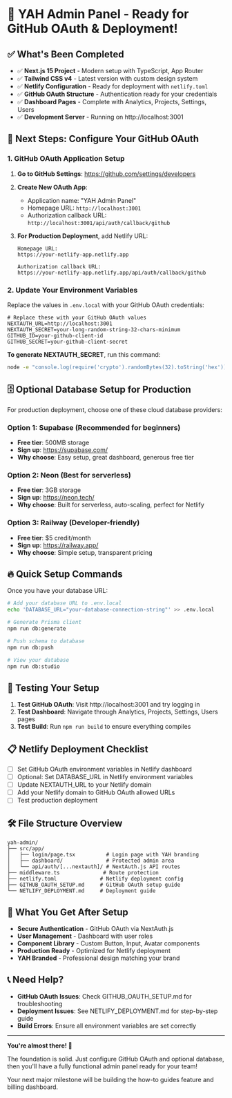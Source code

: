 # 🚀 YAH Admin Panel - Ready for GitHub OAuth & Deployment!

## ✅ What's Been Completed

- ✅ **Next.js 15 Project** - Modern setup with TypeScript, App Router
- ✅ **Tailwind CSS v4** - Latest version with custom design system
- ✅ **Netlify Configuration** - Ready for deployment with `netlify.toml`
- ✅ **GitHub OAuth Structure** - Authentication ready for your credentials
- ✅ **Dashboard Pages** - Complete with Analytics, Projects, Settings, Users
- ✅ **Development Server** - Running on http://localhost:3001

## 🔧 Next Steps: Configure Your GitHub OAuth

### 1. GitHub OAuth Application Setup

1. **Go to GitHub Settings**: https://github.com/settings/developers
2. **Create New OAuth App**:
   - Application name: "YAH Admin Panel"  
   - Homepage URL: `http://localhost:3001`
   - Authorization callback URL: `http://localhost:3001/api/auth/callback/github`

3. **For Production Deployment**, add Netlify URL:
   ```
   Homepage URL:
   https://your-netlify-app.netlify.app

   Authorization callback URL:
   https://your-netlify-app.netlify.app/api/auth/callback/github
   ```

### 2. Update Your Environment Variables

Replace the values in `.env.local` with your GitHub OAuth credentials:

```env
# Replace these with your GitHub OAuth values
NEXTAUTH_URL=http://localhost:3001
NEXTAUTH_SECRET=your-long-random-string-32-chars-minimum
GITHUB_ID=your-github-client-id
GITHUB_SECRET=your-github-client-secret
```

**To generate NEXTAUTH_SECRET**, run this command:
```bash
node -e "console.log(require('crypto').randomBytes(32).toString('hex'))"
```

## 🗄️ Optional Database Setup for Production

For production deployment, choose one of these cloud database providers:

### Option 1: Supabase (Recommended for beginners)
- **Free tier**: 500MB storage
- **Sign up**: https://supabase.com/
- **Why choose**: Easy setup, great dashboard, generous free tier

### Option 2: Neon (Best for serverless)  
- **Free tier**: 3GB storage
- **Sign up**: https://neon.tech/
- **Why choose**: Built for serverless, auto-scaling, perfect for Netlify

### Option 3: Railway (Developer-friendly)
- **Free tier**: $5 credit/month  
- **Sign up**: https://railway.app/
- **Why choose**: Simple setup, transparent pricing

## 🔥 Quick Setup Commands

Once you have your database URL:

```bash
# Add your database URL to .env.local
echo 'DATABASE_URL="your-database-connection-string"' >> .env.local

# Generate Prisma client
npm run db:generate

# Push schema to database  
npm run db:push

# View your database
npm run db:studio
```

## 🚀 Testing Your Setup

1. **Test GitHub OAuth**: Visit http://localhost:3001 and try logging in
2. **Test Dashboard**: Navigate through Analytics, Projects, Settings, Users pages
3. **Test Build**: Run `npm run build` to ensure everything compiles

## 📋 Netlify Deployment Checklist

- [ ] Set GitHub OAuth environment variables in Netlify dashboard
- [ ] Optional: Set DATABASE_URL in Netlify environment variables  
- [ ] Update NEXTAUTH_URL to your Netlify domain
- [ ] Add your Netlify domain to GitHub OAuth allowed URLs
- [ ] Test production deployment

## 🛠️ File Structure Overview

```
yah-admin/
├── src/app/
│   ├── login/page.tsx          # Login page with YAH branding
│   ├── dashboard/              # Protected admin area
│   └── api/auth/[...nextauth]/ # NextAuth.js API routes
├── middleware.ts              # Route protection
├── netlify.toml              # Netlify deployment config
├── GITHUB_OAUTH_SETUP.md     # GitHub OAuth setup guide
└── NETLIFY_DEPLOYMENT.md     # Deployment guide
```

## 🎯 What You Get After Setup

- **Secure Authentication** - GitHub OAuth via NextAuth.js
- **User Management** - Dashboard with user roles
- **Component Library** - Custom Button, Input, Avatar components
- **Production Ready** - Optimized for Netlify deployment
- **YAH Branded** - Professional design matching your brand

## 📞 Need Help?

- **GitHub OAuth Issues**: Check GITHUB_OAUTH_SETUP.md for troubleshooting
- **Deployment Issues**: See NETLIFY_DEPLOYMENT.md for step-by-step guide
- **Build Errors**: Ensure all environment variables are set correctly

---

**You're almost there! 🎉**

The foundation is solid. Just configure GitHub OAuth and optional database, then you'll have a fully functional admin panel ready for your team! 

Your next major milestone will be building the how-to guides feature and billing dashboard.